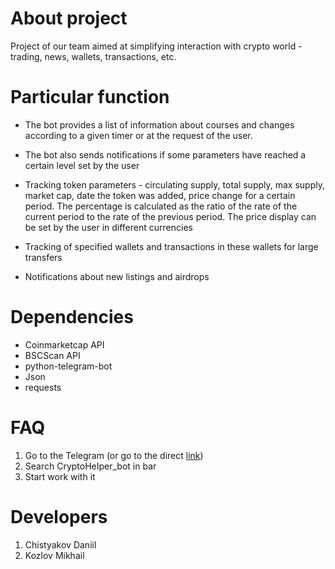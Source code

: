 # About project


Project of our team aimed at simplifying interaction with crypto world - trading, news, wallets, transactions, etc.

# Particular function

- The bot provides a list of information about courses and changes according to a given timer or at the request of the user.

- The bot also sends notifications if some parameters have reached a certain level set by the user

- Tracking token parameters - circulating supply, total supply, max supply, market cap, date the token was added, price change for a certain period. The percentage is calculated as the ratio of the rate of the current period to the rate of the previous period. The price display can be set by the user in different currencies

- Tracking of specified wallets and transactions in these wallets for large transfers

- Notifications about new listings and airdrops

# Dependencies

- Coinmarketcap API
- BSCScan API
- python-telegram-bot
- Json
- requests

# FAQ

1. Go to the Telegram (or go to the direct [link])
2. Search CryptoHeIper_bot in bar
3. Start work with it

# Developers

1. Chistyakov Daniil
2. Kozlov Mikhail

[link]:t.me/CryptoHeIper_bot